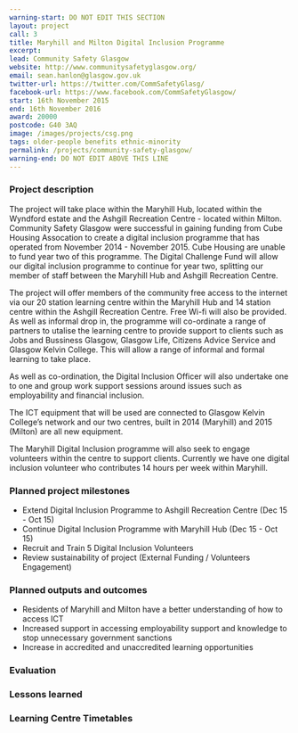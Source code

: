 ```yaml
---
warning-start: DO NOT EDIT THIS SECTION
layout: project
call: 3
title: Maryhill and Milton Digital Inclusion Programme
excerpt:
lead: Community Safety Glasgow
website: http://www.communitysafetyglasgow.org/
email: sean.hanlon@glasgow.gov.uk
twitter-url: https://twitter.com/CommSafetyGlasg/
facebook-url: https://www.facebook.com/CommSafetyGlasgow/
start: 16th November 2015
end: 16th November 2016
award: 20000
postcode: G40 3AQ
image: /images/projects/csg.png
tags: older-people benefits ethnic-minority
permalink: /projects/community-safety-glasgow/
warning-end: DO NOT EDIT ABOVE THIS LINE
---
```


### Project description

The project will take place within the Maryhill Hub, located within the Wyndford estate and the Ashgill Recreation Centre - located within Milton. Community Safety Glasgow were successful in gaining funding from Cube Housing Assocation to create a digital inclusion programme that has operated from November 2014 - November 2015. Cube Housing are unable to fund year two of this programme. The Digital Challenge Fund will allow our digital inclusion programme to continue for year two, splitting our member of staff between the Maryhill Hub and Ashgill Recreation Centre.

The project will offer members of the community free access to the internet via our 20 station learning centre within the Maryhill Hub and 14 station centre within the Ashgill Recreation Centre. Free Wi-fi will also be provided. As well as informal drop in, the programme will co-ordinate a range of partners to utalise the learning centre to provide support to clients such as Jobs and Bussiness Glasgow, Glasgow Life, Citizens Advice Service and Glasgow Kelvin College. This will allow a range of informal and formal learning to take place.

As well as co-ordination, the Digital Inclusion Officer will also undertake one to one and group work support sessions around issues such as employability and financial inclusion.

The ICT equipment that will be used are connected to Glasgow Kelvin College’s network and our two centres, built in 2014 (Maryhill) and 2015 (Milton) are all new equipment.

The Maryhill Digital Inclusion programme will also seek to engage volunteers within the centre to support clients. Currently we have one digital inclusion volunteer who contributes 14 hours per week within Maryhill.

### Planned project milestones

* Extend Digital Inclusion Programme to Ashgill Recreation Centre (Dec 15 - Oct 15)
* Continue Digital Inclusion Programme with Maryhill Hub (Dec 15 - Oct 15)
* Recruit and Train 5 Digital Inclusion Volunteers
* Review sustainability of project (External Funding / Volunteers Engagement)


### Planned outputs and outcomes

* Residents of Maryhill and Milton have a better understanding of how to access ICT
* Increased support in accessing employability support and knowledge to stop unnecessary government sanctions
* Increase in accredited and unaccredited learning opportunities


### Evaluation


### Lessons learned



###  Learning Centre Timetables

